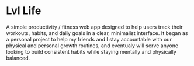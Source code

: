 # Lvl Life
A simple productivity / fitness web app designed to help users track their workouts, habits, and daily goals in a clear, minimalist interface. It began as a personal project to help my friends and I stay accountable with our physical and personal growth routines, and eventualy will serve anyone looking to build consistent habits while staying mentally and physically balanced.


